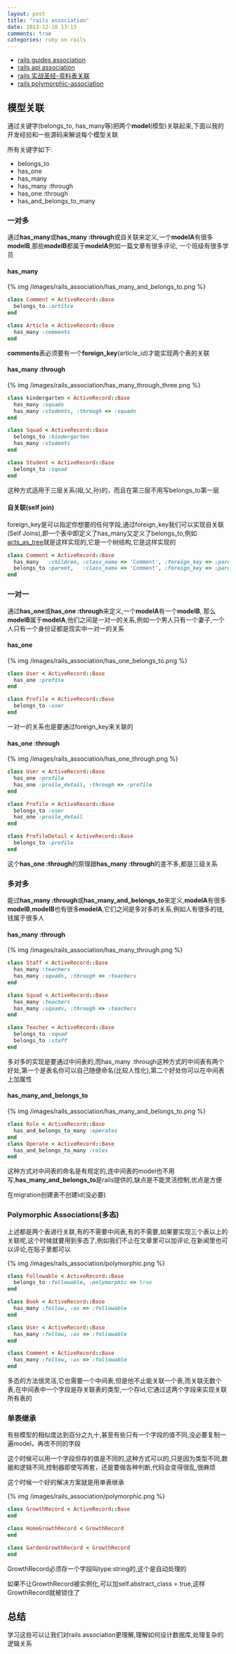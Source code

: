 ```yaml
---
layout: post
title: "rails association"
date: 2013-12-10 13:13
comments: true
categories: ruby on rails
---
```


+ [rails guides association](http://guides.rubyonrails.org/association_basics.html)
+ [rails api association](http://guides.rubyonrails.org/association_basics.html)
+ [rails 实战圣经-资料表关联](http://ihower.tw/rails3/activerecord-relationships.html)
+ [rails polymorphic-association](http://railscasts.com/episodes/154-polymorphic-association)

## 模型关联

通过关键字(belongs_to, has_many等)把两个**model**(模型)关联起来,下面以我的开发经验和一些源码来解说每个模型关联

所有关键字如下:

+ belongs_to
+ has_one
+ has_many
+ has_many :through
+ has_one :through
+ has_and_belongs_to_many

### 一对多

通过**has_many**或**has_many :through**或自关联来定义,一个**modelA**有很多**modelB**,那些**modelB**都属于**modelA**例如一篇文章有很多评论, 一个班级有很多学员

#### has_many

{% img /images/rails_association/has_many_and_belongs_to.png %}

``` ruby
class Comment < ActiveRecord::Base
  belongs_to :artilce
end

class Article < ActiveRecord::Base
  has_many :comments
end
```

**comments**表必须要有一个**foreign_key**(article_id)才能实现两个表的关联

#### has_many :through

{% img /images/rails_association/has_many_through_three.png %}

``` ruby
class kindergarten < ActiveRecord::Base
  has_many :squads
  has_many :students, :through => :squads
end

class Squad < ActiveRecord::Base
  belongs_to :kindergarten
  has_many :students
end

class Student < ActiveRecord::Base
  belongs_to :squad
end
```

这种方式适用于三层关系(祖,父,孙)的，而且在第三层不用写belongs_to第一层

#### 自关联(self join)

foreign_key是可以指定你想要的任何字段,通过foreign_key我们可以实现自关联(Self Joins),即一个表中即定义了has_many又定义了belongs_to,例如[acts_as_tree](http://yinsigan.github.io/blog/2013/12/09/acts-as-treeyuan-ma-fen-xi/)就是这样实现的,它是一个树结构,它是这样实现的

``` ruby comment.rb
class Comment < ActiveRecord::Base
  has_many   :children, :class_name => 'Comment', :foreign_key => :parent_id
  belongs_to :parent,   :class_name => 'Comment', :foreign_key => :parent_id
end
```

### 一对一

通过**has_one**或**has_one :through**来定义,一个**modelA**有一个**modelB**, 那么**modelB**属于**modelA**,他们之间是一对一的关系,例如一个男人只有一个妻子,一个人只有一个身份证都是现实中一对一的关系

#### has_one

{% img /images/rails_association/has_one_belongs_to.png %}

``` ruby
class User < ActiveRecord::Base
  has_one :profile
end

class Profile < ActiveRecord::Base
  belongs_to :user
end
```

一对一的关系也是要通过foreign_key来关联的

#### has_one :through

{% img /images/rails_association/has_one_through.png %}

``` ruby
class User < ActiveRecord::Base
  has_one :profile
  has_one :proile_detail, :through => :profile
end

class Profile < ActiveRecord::Base
  belongs_to :user
  has_one :proile_detail
end

class ProfileDetail < ActiveRecord::Base
  belongs_to :profile
end
```

这个**has_one :through**的原理跟**has_many :through**的差不多,都是三级关系

### 多对多

能过**has_many :through**或**has_many_and_belongs_to**来定义,**modelA**有很多**modelB**,**modelB**也有很多**modelA**,它们之间是多对多的关系,例如人有很多的钱,钱属于很多人

#### has_many :through

{% img /images/rails_association/has_many_through.png %}

``` ruby
class Staff < ActiveRecord::Base
  has_many :teachers
  has_many :squads, :through => :teachers
end

class Squad < ActiveRecord::Base
  has_many :teachers
  has_many :squads, :through => :teachers
end

class Teacher < ActiveRecord::Base
  belongs_to :squad
  belongs_to :staff
end
```

多对多的实现是要通过中间表的,而has_many :through这种方式的中间表有两个好处,第一个是表名你可以自己随便命名(比较人性化),第二个好处你可以在中间表上加属性

#### has_many_and_belongs_to

{% img /images/rails_association/has_many_and_belongs_to.png %}

``` ruby
class Role < ActiveRecord::Base
  has_and_belongs_to_many :operates
end
class Operate < ActiveRecord::Base
  has_and_belongs_to_many :roles
end
```

这种方式对中间表的命名是有规定的,连中间表的model也不用写,**has_many_and_belongs_to**是rails提供的,缺点是不能灵活控制,优点是方便

在migration创建表不创建id(没必要)

### Polymorphic Associations(多态)

上述都是两个表进行关联,有的不需要中间表,有的不需要,如果要实现三个表以上的关联呢,这个时候就要用到多态了,例如我们不止在文章里可以加评论,在新闻里也可以评论,在贴子里都可以

{% img /images/rails_association/polymorphic.png %}

``` ruby
class Followable < ActiveRecord::Base
  belongs_to :followable, :polymorphic => true
end

class Book < ActiveRecord::Base
  has_many :follow, :as => :followable
end

class User < ActiveRecord::Base
  has_many :follow, :as => :followable
end

class Comment < ActiveRecord::Base
  has_many :follow, :as => :followable
end
```

多态的方法很灵活,它也需要一个中间表,但是他不止能关联一个表,而关联无数个表,在中间表中一个字段是存关联表的类型,一个存id,它通过这两个字段来实现关联所有表的


### 单表继承

有些模型的相似度达到百分之九十,甚至有些只有一个字段的值不同,没必要复制一遍model，再改不同的字段

这个时候可以用一个字段但存的值是不同的,这种方式可以的,只是因为类型不同,数据和逻辑不同,控制器即使写两套，还是要做各种判断,代码会变得很乱,很麻烦

这个时候一个好的解决方案就是用单表继承

{% img /images/rails_association/polymorphic.png %}

``` ruby
class GrowthRecord < ActiveRecord::Base
end

class HomeGrowthRecord < GrowthRecord
end

class GardenGrowthRecord < GrowthRecord
end
```

GrowthRecord必须存一个字段叫type:string的,这个是自动处理的

如果不让GrowthRecord被实例化,可以加self.abstract_class = true,这样GrowthRecord就被锁住了


## 总结

学习这些可以让我们对rails association更理解,理解如何设计数据库,处理复杂的逻辑关系
